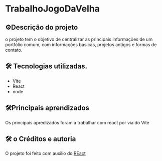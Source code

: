 # TrabalhoJogoDaVelha
## ⚙️Descrição do projeto 
o projeto tem o objetivo de centralizar as principais informações de um portfólio comum, com informações básicas, projetos antigos e formas de contato.
## 🛠️ Tecnologias utilizadas. 
* Vite
* React
* node
## 🛠️Principais aprendizados 
Os principais apredizados foram a trabalhar com react por via do Vite
## 🛠️ o Créditos e autoria
O projeto foi feito com auxilio do  [REact](https://react.dev/learn/tutorial-tic-tac-toe)
